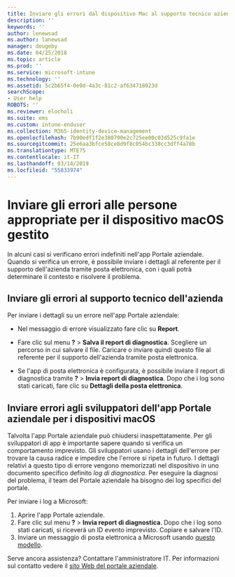 ```yaml
---
title: Inviare gli errori dal dispositivo Mac al supporto tecnico aziendale | Microsoft Docs
description: ''
keywords: ''
author: lenewsad
ms.author: lanewsad
manager: dougeby
ms.date: 04/25/2018
ms.topic: article
ms.prod: ''
ms.service: microsoft-intune
ms.technology: ''
ms.assetid: 5c2b65f4-0e0d-4a3c-81c2-af634718023d
searchScope:
- User help
ROBOTS: ''
ms.reviewer: elocholi
ms.suite: ems
ms.custom: intune-enduser
ms.collection: M365-identity-device-management
ms.openlocfilehash: 7b90edf1f2e380790e2c725ee00c03d525c9fa1e
ms.sourcegitcommit: 25e6aa3bfce58ce8d9f8c054bc338cc3dff4a78b
ms.translationtype: MTE75
ms.contentlocale: it-IT
ms.lasthandoff: 03/14/2019
ms.locfileid: "55833974"
---
```

# <a name="submit-errors-to-the-right-people-for-your-managed-macos-device"></a>Inviare gli errori alle persone appropriate per il dispositivo macOS gestito

In alcuni casi si verificano errori indefiniti nell'app Portale aziendale. Quando si verifica un errore, è possibile inviare i dettagli al referente per il supporto dell'azienda tramite posta elettronica, con i quali potrà determinare il contesto e risolvere il problema.

## <a name="send-errors-to-your-company-support"></a>Inviare gli errori al supporto tecnico dell'azienda

Per inviare i dettagli su un errore nell'app Portale aziendale:

-   Nel messaggio di errore visualizzato fare clic su **Report**.

-   Fare clic sul menu **?** > **Salva il report di diagnostica**. Scegliere un percorso in cui salvare il file. Caricare o inviare quindi questo file al referente per il supporto dell'azienda tramite posta elettronica.

-   Se l'app di posta elettronica è configurata, è possibile inviare il report di diagnostica tramite **?** > **Invia report di diagnostica**. Dopo che i log sono stati caricati, fare clic su **Dettagli della posta elettronica**.

## <a name="send-errors-to-the-company-portal-developers-for-macos-devices"></a>Inviare errori agli sviluppatori dell'app Portale aziendale per i dispositivi macOS

Talvolta l'app Portale aziendale può chiudersi inaspettatamente. Per gli sviluppatori di app è importante sapere quando si verifica un comportamento imprevisto. Gli sviluppatori usano i dettagli dell'errore per trovare la causa radice e impedire che l'errore si ripeta in futuro. I dettagli relativi a questo tipo di errore vengono memorizzati nel dispositivo in uno documento specifico definito _log di diagnostica_. Per eseguire la diagnosi del problema, il team del Portale aziendale ha bisogno dei log specifici del portale.

Per inviare i log a Microsoft:

1.  Aprire l'app Portale aziendale.
2.  Fare clic sul menu **?** > **Invia report di diagnostica**.  Dopo che i log sono stati caricati, si riceverà un ID evento imprevisto. Copiare e salvare l'ID.
3.  Inviare un messaggio di posta elettronica a Microsoft usando <a href="mailto:IntuneCPiOSfeedback@microsoft.com?subject=My Company Portal App Closed Unexpectedly&body=Paste your incident ID and describe the incident here.">questo modello</a>.

Serve ancora assistenza? Contattare l'amministratore IT. Per informazioni sul contatto vedere il [sito Web del portale aziendale](https://go.microsoft.com/fwlink/?linkid=2010980).
